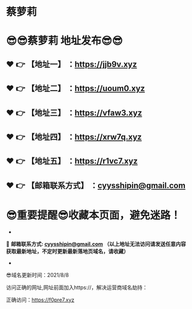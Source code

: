 # 蔡萝莉
:sunglasses::sunglasses:蔡萝莉 地址发布:sunglasses::sunglasses:
==
:heart: :point_right: 【地址一】 ：https://jjb9v.xyz
------
:heart: :point_right: 【地址二】 ：https://uoum0.xyz
------
:heart: :point_right: 【地址三】 ：https://vfaw3.xyz
------
:heart: :point_right: 【地址四】 ：https://xrw7q.xyz
------
:heart: :point_right: 【地址五】 ：https://r1vc7.xyz
------
:heart: :point_right: 【邮箱联系方式】 ：cyysshipin@gmail.com
------
:sunglasses:重要提醒:sunglasses:收藏本页面，避免迷路！
==

-

:e-mail: __邮箱联系方式: cyysshipin@gmail.com （以上地址无法访问请发送任意内容获取最新地址，不定时更新最新落地页域名，请收藏）__

-

:sunglasses:域名更新时间：2021/8/8

访问正确的网址,网址前面加入https://，解决运营商域名劫持：

正确访问：https://f0pre7.xyz

